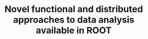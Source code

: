 ---
layout: default
title: Novel functional and distributed approaches to data analysis available in ROOT
authors: G. Amadio, J. Blomer, P. Canal, G. Ganis, E. Guiraud, P. Mato Vila, L. Moneta, D. Piparo, E. Tejedor and X. Valls Pla
publication: Journal of Physics, Conference Series, Volume 1085, Issue 4
type: RDF
doi: 10.1088/1742-6596/1085/4/042008
---